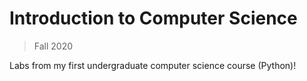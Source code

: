 # Introduction to Computer Science 
> Fall 2020

Labs from my first undergraduate computer science course (Python)! 

